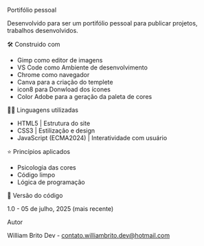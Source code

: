 Portifólio pessoal 

Desenvolvido para ser um portifólio pessoal para publicar projetos, trabalhos desenvolvidos. 


🛠️ Construido com

- Gimp como editor de imagens
- VS Code como Ambiente de desenvolvimento 
- Chrome como navegador
- Canva para a criação do templete
- icon8 para Donwload dos ícones
- Color Adobe para a geração da paleta de cores 


🧑‍💻 Linguagens utilizadas   

- HTML5 | Estrutura do site 
- CSS3 | Estilização e design 
- JavaScript (ECMA2024) | Interatividade com usuário 


⭐ Princípios aplicados 

- Psicologia das cores  
- Código limpo  
- Lógica de programação


📌 Versão do código

1.0 - 05 de julho, 2025 (mais recente)

Autor 

William Brito Dev - contato.williambrito.dev@hotmail.com 

